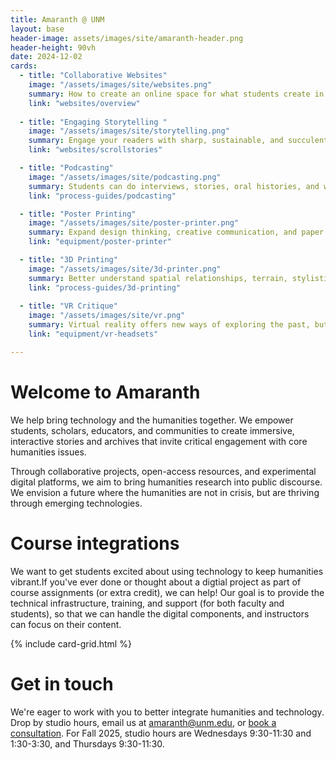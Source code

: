```yaml
---
title: Amaranth @ UNM
layout: base
header-image: assets/images/site/amaranth-header.png
header-height: 90vh
date: 2024-12-02
cards: 
  - title: "Collaborative Websites"
    image: "/assets/images/site/websites.png"
    summary: How to create an online space for what students create in a course.
    link: "websites/overview"
  
  - title: "Engaging Storytelling "
    image: "/assets/images/site/storytelling.png"
    summary: Engage your readers with sharp, sustainable, and succulent digital essays
    link: "websites/scrollstories"

  - title: "Podcasting"
    image: "/assets/images/site/podcasting.png"
    summary: Students can do interviews, stories, oral histories, and we can help gather them together in an enduring archive
    link: "process-guides/podcasting"

  - title: "Poster Printing"
    image: "/assets/images/site/poster-printer.png"
    summary: Expand design thinking, creative communication, and paper sizes with poster assignments
    link: "equipment/poster-printer"

  - title: "3D Printing"
    image: "/assets/images/site/3d-printer.png"
    summary: Better understand spatial relationships, terrain, stylistic comparisons in 3D!
    link: "process-guides/3d-printing"
  
  - title: "VR Critique"
    image: "/assets/images/site/vr.png"
    summary: Virtual reality offers new ways of exploring the past, but these are early days. Help students understand the intersection of history and technology by critiquing existing resources.
    link: "equipment/vr-headsets"

---
```


# Welcome to Amaranth
We help bring technology and the humanities together. We empower students, scholars, educators, and communities to create immersive, interactive stories and archives that invite critical engagement with core humanities issues. 

Through collaborative projects, open-access resources, and experimental digital platforms, we aim to bring humanities research into public discourse. We envision a future where the humanities are not in crisis, but are thriving through emerging technologies.

# Course integrations
We want to get students excited about using technology to keep humanities vibrant.If you've ever done or thought about a digtial project as part of course assignments (or extra credit), we can help! Our goal is to provide the technical infrastructure, training, and support (for both faculty and students), so that we can handle the digital components, and instructors can focus on their content. 

{% include card-grid.html %}


# Get in touch
We're eager to work with you to better integrate humanities and technology. Drop by studio hours, email us at <amaranth@unm.edu>, or [book a consultation](contact). For Fall 2025, studio hours are Wednesdays 9:30-11:30 and 1:30-3:30, and Thursdays 9:30-11:30.